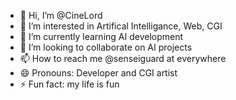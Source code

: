 - 👋 Hi, I’m @CineLord
- 👀 I’m interested in Artifical Intelligance, Web, CGI
- 🌱 I’m currently learning AI development
- 💞️ I’m looking to collaborate on AI projects
- 📫 How to reach me @senseiguard at everywhere
- 😄 Pronouns: Developer and CGI artist
- ⚡ Fun fact: my life is fun

<!---
CineLord/CineLord is a ✨ special ✨ repository because its `README.md` (this file) appears on your GitHub profile.
You can click the Preview link to take a look at your changes.
--->
